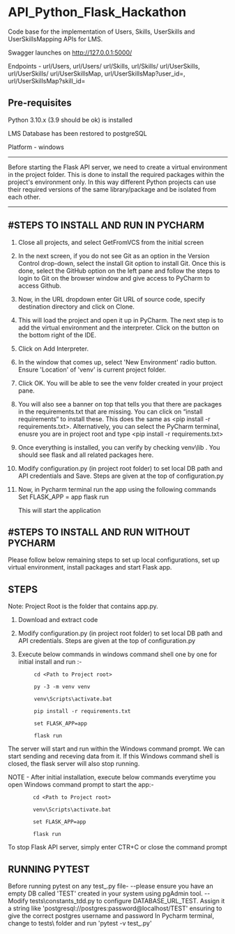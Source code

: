 # API_Python_Flask_Hackathon

Code base for the implementation of Users, Skills, UserSkills and UserSkillsMapping APIs for LMS. 

Swagger launches on http://127.0.0.1:5000/

Endpoints - 
url/Users, url/Users/<id>
url/Skills, url/Skills/<id>
url/UserSkills, url/UserSkills/<id>
url/UserSkillsMap, url/UserSkillsMap?user_id=<id>, url/UserSkillsMap?skill_id=<id>

Pre-requisites
-------------- 

Python 3.10.x (3.9 should be ok) is installed

LMS Database has been restored to postgreSQL

Platform  - windows

***********************************************************************************************************************
Before starting the Flask API server, we need to create a virtual environment in the project folder. This is done to install 
the required packages within the project's environment only. In this way different Python projects can use their required 
versions of the same library/package and be isolated from each other.
***********************************************************************************************************************

#STEPS TO INSTALL AND RUN IN PYCHARM
-----------------------------------------
1. Close all projects, and select GetFromVCS from the initial screen
2. In the next screen, if you do not see Git as an option in the Version Control drop-down, select the install Git option to install Git.
   Once this is done, select the GitHub option on the left pane and follow the steps to login to Git on the browser window and give access to PyCharm to access Github.
3. Now, in the URL dropdown enter Git URL of source code, specify destination directory and click on Clone.
4. This will load the project and open it up in PyCharm. The next step is to add the virtual environment and the interpreter. Click on the <No Interpreter> button on the bottom    right of the IDE.
5. Click on Add Interpreter.
6. In the window that comes up, select 'New Environment' radio button. Ensure 'Location' of 'venv' is current project folder.
7. Click OK. You will be able to see the venv folder created in your project pane.
8. You will also see a banner on top that tells you that there are packages in the requirements.txt that are missing. You can click on “install requirements“ to install these. 
This does the same as <pip install -r requirements.txt>. Alternatively, you can select the PyCharm terminal, enusre you are in project root and type <pip install -r requirements.txt>
9. Once everything is installed, you can verify by checking venv\lib . You should see flask and all related packages here.
10. Modify configuration.py (in project root folder) to set local DB path and API credentials and Save. Steps are given at the top of configuration.py 
11. Now, in Pycharm terminal run the app using the following commands	
    Set FLASK_APP = app
    flask run     
            
    This will start the application 
            

#STEPS TO INSTALL AND RUN WITHOUT PYCHARM
-----------------------------------------
Please follow below remaining steps to set up local configurations, set up virtual environment, install packages and start Flask app.

STEPS
------
Note: Project Root is the folder that contains app.py. 

1. Download and extract code

2. Modify configuration.py (in project root folder) to set local DB path and API credentials. Steps are given at the top of configuration.py 

3. Execute below commands in windows command shell one by one for initial install and run :-

            cd <Path to Project root>
            
            py -3 -m venv venv

            venv\Scripts\activate.bat

            pip install -r requirements.txt

            set FLASK_APP=app

            flask run

The server will start and run within the Windows command prompt. 
We can start sending and receving data from it.
If this Windows command shell is closed,  the flask server will also stop running.

NOTE - After initial installation, execute below commands everytime you open Windows command prompt to start the app:-

            cd <Path to Project root>

            venv\Scripts\activate.bat

            set FLASK_APP=app

            flask run


To stop Flask API server, simply enter CTR+C or close the command prompt


RUNNING PYTEST
--------------
Before running pytest on any test_<filename>.py file-
--please ensure you have an empty DB called 'TEST' created in your system using pgAdmin tool. 
--Modify tests\constants_tdd.py to configure DATABASE_URL_TEST. Assign it a string like 'postgresql://postgres:password@localhost/TEST' ensuring to give the correct postgres username and password 
In Pycharm terminal, change to tests\ folder and run 'pytest -v test_<filename>.py'
